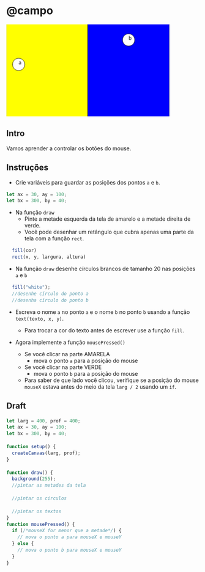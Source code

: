 # @campo

![_](cover.jpg)

## Intro

Vamos aprender a controlar os botões do mouse.

## Instruções

- Crie variáveis para guardar as posições dos pontos `a` e `b`.

```js
let ax = 30, ay = 100;
let bx = 300, by = 40;
```

- Na função `draw`
  - Pinte a metade esquerda da tela de amarelo e a metade direita de verde.
  - Você pode desenhar um retângulo que cubra apenas uma parte da tela com a função `rect`.

```js
  fill(cor)
  rect(x, y, largura, altura)
```

- Na função `draw` desenhe círculos brancos de tamanho 20 nas posições `a` e `b`

```js
  fill("white");
  //desenhe círculo do ponto a
  //desenha círculo do ponto b
```

- Escreva o nome `a` no ponto `a` e o nome `b` no ponto `b` usando a função `text(texto, x, y)`.
  - Para trocar a cor do texto antes de escrever use a função `fill`.

- Agora implemente a função `mousePressed()`
  - Se você clicar na parte AMARELA
    - mova o ponto `a` para a posição do mouse
  - Se você clicar na parte VERDE
    - mova o ponto `b` para a posição do mouse
  - Para saber de que lado você clicou, verifique se a posição do mouse `mouseX` estava antes do meio da tela `larg / 2` usando um `if`.

## Draft

```js
let larg = 400, prof = 400;
let ax = 30, ay = 100;
let bx = 300, by = 40;

function setup() {
  createCanvas(larg, prof);
}

function draw() {
  background(255);
  //pintar as metades da tela

  //pintar os circulos

  //pintar os textos
}
function mousePressed() {
  if (/*mouseX for menor que a metade*/) {
    // mova o ponto a para mouseX e mouseY
  } else {
    // mova o ponto b para mouseX e mouseY
  }
}


```
